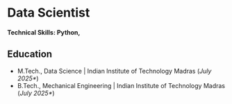 # Data Scientist

#### Technical Skills: Python, 

## Education
- M.Tech., Data Science	| Indian Institute of Technology Madras (_July 2025*_)	 			        		
- B.Tech., Mechanical Engineering | Indian Institute of Technology Madras (_July 2025*_)
